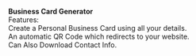 <b>Business Card Generator</b> <br>
Features:<br>
Create a Personal Business Card using all your details.<br>
An automatic QR Code which redirects to your website.<br>
Can Also Download Contact Info.
